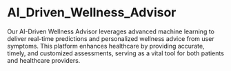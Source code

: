 # AI_Driven_Wellness_Advisor
Our AI-Driven Wellness Advisor leverages advanced machine learning to deliver real-time predictions and personalized wellness advice from user symptoms. This platform enhances healthcare by providing accurate, timely, and customized assessments, serving as a vital tool for both patients and healthcare providers.
